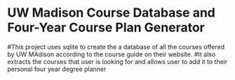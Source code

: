 # UW Madison Course Database and Four-Year Course Plan Generator

#This project uses sqlite to create the a database of all the courses offered by UW MAdison according to the course guide on their website. 
#It also extracts the courses that user is looking for and allows user to add it to their personal four year degree planner
